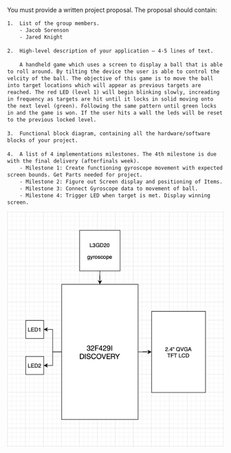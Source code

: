 You must provide a written project proposal. The proposal should contain:

    1.  List of the group members.
		- Jacob Sorenson
		- Jared Knight
	
    2.  High-level description of your application – 4-5 lines of text.

		A handheld game which uses a screen to display a ball that is able to roll around. By tilting the device the user is able to control the velcity of the ball. The objective of this game is to move the ball into target locations which will appear as previous targets are reached. The red LED (level 1) will begin blinking slowly, increading in frequency as targets are hit until it locks in solid moving onto the next level (green). Following the same pattern until green locks in and the game is won. If the user hits a wall the leds will be reset to the previous locked level.
		
    3.  Functional block diagram, containing all the hardware/software blocks of your project.

    4.  A list of 4 implementations milestones. The 4th milestone is due with the final delivery (afterfinals week).
		- Milestone 1: Create functioning gyroscope movement with expected screen bounds. Get Parts needed for project.
		- Milestone 2: Figure out Screen display and positioning of Items.
		- Milestone 3: Connect Gyroscope data to movement of ball.
		- Milestone 4: Trigger LED when target is met. Display winning screen.

![GitHub Logo](/images/Hardware_Block_DIagram.png)
